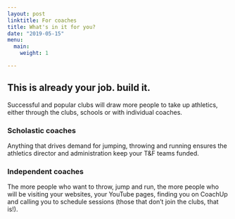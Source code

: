 ```yaml
---
layout: post
linktitle: For coaches
title: What's in it for you?
date: "2019-05-15"
menu:
  main:
    weight: 1

---
```

## This is already your job. build it.

<p class="message"> Successful and popular clubs will draw more people to take up athletics, either through the clubs, schools or with individual coaches.</p>

### Scholastic coaches 

Anything that drives demand for jumping, throwing and running ensures the athletics director and administration keep your T&F teams funded.

### Independent coaches

The more people who want to throw, jump and run, the more people who will be visiting your websites, your YouTube pages, finding you on CoachUp and calling you to schedule sessions (those that don’t join the clubs, that is!).

